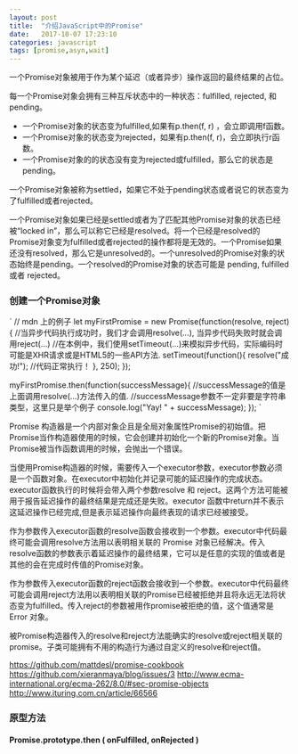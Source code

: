 ```yaml
---
layout: post
title:  "介绍JavaScript中的Promise"
date:   2017-10-07 17:23:10
categories: javascript
tags: [promise,asyn,wait]
---
```


一个Promise对象被用于作为某个延迟（或者异步）操作返回的最终结果的占位。

每一个Promise对象会拥有三种互斥状态中的一种状态：fulfilled, rejected, 和 pending。

- 一个Promise对象的状态变为fulfilled,如果有p.then(f, r) ，会立即调用f函数。
- 一个Promise对象的状态变为rejected，如果有p.then(f, r)，会立即执行r函数。
- 一个Promise对象的的状态没有变为rejected或fulfilled，那么它的状态是pending。

一个Promise对象被称为settled，如果它不处于pending状态或者说它的状态变为了fulfilled或者rejected。

一个Promise对象如果已经是settled或者为了匹配其他Promise对象的状态已经被“locked in”，那么可以称它已经是resolved。将一个已经是resolved的Promise对象变为fulfilled或者rejected的操作都将是无效的。一个Promise如果还没有resolved，那么它是unresolved的。一个unresolved的Promise对象的状态始终是pending。一个resolved的Promise对象的状态可能是 pending, fulfilled 或者 rejected。

### 创建一个Promise对象

`
// mdn 上的例子
let myFirstPromise = new Promise(function(resolve, reject){
    //当异步代码执行成功时，我们才会调用resolve(...), 当异步代码失败时就会调用reject(...)
    //在本例中，我们使用setTimeout(...)来模拟异步代码，实际编码时可能是XHR请求或是HTML5的一些API方法.
    setTimeout(function(){
        resolve("成功!"); //代码正常执行！
    }, 250);
});

myFirstPromise.then(function(successMessage){
    //successMessage的值是上面调用resolve(...)方法传入的值.
    //successMessage参数不一定非要是字符串类型，这里只是举个例子
    console.log("Yay! " + successMessage);
});
`

Promise 构造器是一个内部对象企且是全局对象属性Promise的初始值。把Promise当作构造器使用的时候，它会创建并初始化一个新的Promise对象。当Promise被当作函数调用的时候，会抛出一个错误。

当使用Promise构造器的时候，需要传入一个executor参数，executor参数必须是一个函数对象。在executor中初始化并记录可能的延迟操作的完成状态。executor函数执行的时候将会带入两个参数resolve 和 reject。这两个方法可能被用于报告延迟操作的最终结果是完成还是失败。executor 函数中return并不表示这延迟操作已经完成,但是表示延迟操作向最终表现的请求已经被接受。

 作为参数传入executor函数的resolve函数会接收到一个参数。executor中代码最终可能会调用resolve方法用以表明相关联的 Promise 对象已经解决。传入resolve函数的参数表示着延迟操作的最终结果，它可以是任意的实现的值或者是其他的会在完成时传值的Promise对象。

 作为参数传入executor函数的reject函数会接收到一个参数。executor中代码最终可能会调用reject方法用以表明相关联的Promise已经被拒绝并且将永远无法将状态变为fulfilled。传入reject的参数被用作promise被拒绝的值，这个值通常是Error 对象。

 被Promise构造器传入的resolve和reject方法能确实的resolve或reject相关联的promise。子类可能拥有不用的构造行为通过自定义的resolve和reject值。

 https://github.com/mattdesl/promise-cookbook
 https://github.com/xieranmaya/blog/issues/3
 http://www.ecma-international.org/ecma-262/8.0/#sec-promise-objects
 http://www.ituring.com.cn/article/66566

 ### 原型方法

 #### Promise.prototype.then ( onFulfilled, onRejected )

 























